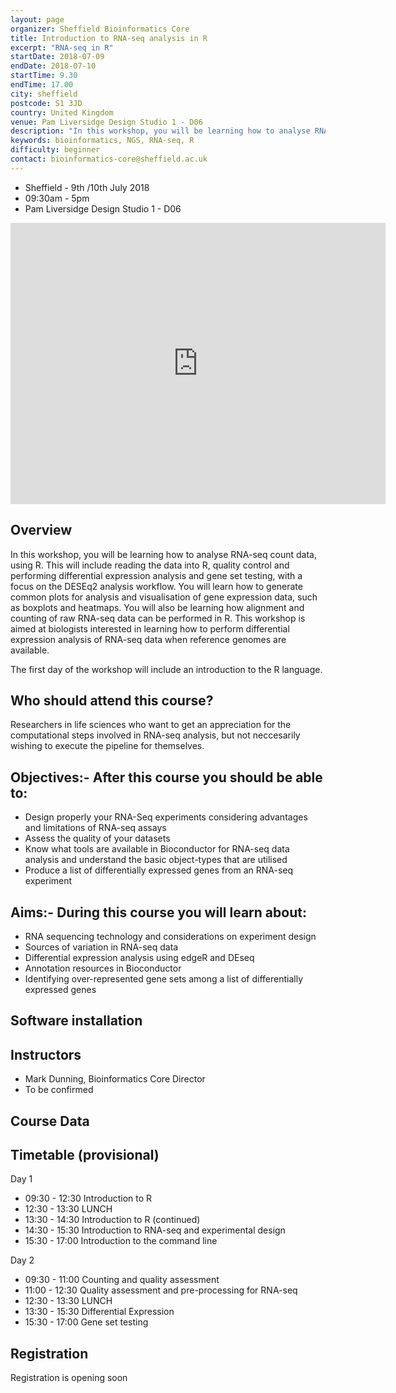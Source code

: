 ```yaml
---
layout: page
organizer: Sheffield Bioinformatics Core
title: Introduction to RNA-seq analysis in R
excerpt: "RNA-seq in R"
startDate: 2018-07-09
endDate: 2018-07-10
startTime: 9.30
endTime: 17.00
city: sheffield
postcode: S1 3JD
country: United Kingdom
venue: Pam Liversidge Design Studio 1 - D06
description: "In this workshop, you will be learning how to analyse RNA-seq count data, using R. This will include reading the data into R, quality control and performing differential expression analysis and gene set testing, with a focus on the DESeq2 analysis workflow. You will learn how to generate common plots for analysis and visualisation of gene expression data, such as boxplots and heatmaps. You will also be learning how alignment and counting of raw RNA-seq data can be performed in R. This workshop is aimed at biologists interested in learning how to perform differential expression analysis of RNA-seq data when reference genomes are available.."
keywords: bioinformatics, NGS, RNA-seq, R
difficulty: beginner
contact: bioinformatics-core@sheffield.ac.uk
---
```


- Sheffield - 9th /10th July 2018
- 09:30am - 5pm
- Pam Liversidge Design Studio 1 - D06

<iframe src="https://www.google.com/maps/embed?pb=!1m14!1m8!1m3!1d9519.181464571486!2d-1.4777067!3d53.3827108!3m2!1i1024!2i768!4f13.1!3m3!1m2!1s0x0%3A0x60e5580cdf19b137!2sPam+Liversidge+Building!5e0!3m2!1sen!2suk!4v1510862811609" width="600" height="450" frameborder="0" style="border:0" allowfullscreen></iframe>

## Overview

In this workshop, you will be learning how to analyse RNA-seq count data, using R. This will include reading the data into R, quality control and performing differential expression analysis and gene set testing, with a focus on the DESEq2 analysis workflow. You will learn how to generate common plots for analysis and visualisation of gene expression data, such as boxplots and heatmaps. You will also be learning how alignment and counting of raw RNA-seq data can be performed in R. This workshop is aimed at biologists interested in learning how to perform differential expression analysis of RNA-seq data when reference genomes are available.

The first day of the workshop will include an introduction to the R language.

## Who should attend this course?

Researchers in life sciences who want to get an appreciation for the computational steps involved in RNA-seq analysis, but not neccesarily wishing to execute the pipeline for themselves. 

## Objectives:- After this course you should be able to:

- Design properly your RNA-Seq experiments considering advantages and limitations of RNA-seq assays
- Assess the quality of your datasets
- Know what tools are available in Bioconductor for RNA-seq data analysis and understand the basic object-types that are utilised
- Produce a list of differentially expressed genes from an RNA-seq experiment 

## Aims:- During this course you will learn about:

- RNA sequencing technology and considerations on experiment design
- Sources of variation in RNA-seq data
- Differential expression analysis using edgeR and DEseq
- Annotation resources in Bioconductor
- Identifying over-represented gene sets among a list of differentially expressed genes 
    


## Software installation


## Instructors

- Mark Dunning, Bioinformatics Core Director
- To be confirmed

## Course Data

## Timetable (provisional)

Day 1
- 09:30 - 12:30 Introduction to R
- 12:30 - 13:30 LUNCH
- 13:30 - 14:30 Introduction to R (continued)
- 14:30 - 15:30 Introduction to RNA-seq and experimental design
- 15:30 - 17:00 Introduction to the command line

Day 2

- 09:30 - 11:00 Counting and quality assessment
- 11:00 - 12:30 Quality assessment and pre-processing for RNA-seq
- 12:30 - 13:30 LUNCH
- 13:30 - 15:30 Differential Expression
- 15:30 - 17:00 Gene set testing


## Registration 

Registration is opening soon

